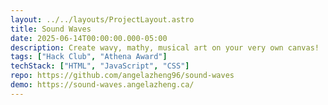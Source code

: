 ```yaml
---
layout: ../../layouts/ProjectLayout.astro
title: Sound Waves
date: 2025-06-14T00:00:00.000-05:00
description: Create wavy, mathy, musical art on your very own canvas!
tags: ["Hack Club", "Athena Award"]
techStack: ["HTML", "JavaScript", "CSS"]
repo: https://github.com/angelazheng96/sound-waves
demo: https://sound-waves.angelazheng.ca/
---
```


